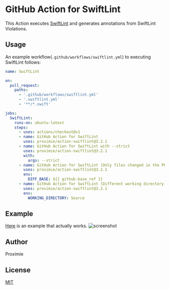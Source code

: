 # GitHub Action for SwiftLint

This Action executes [SwiftLint](https://github.com/realm/SwiftLint) and generates annotations from SwiftLint Violations.

## Usage

An example workflow(`.github/workflows/swiftlint.yml`) to executing SwiftLint follows:

```yaml
name: SwiftLint

on:
  pull_request:
    paths:
      - '.github/workflows/swiftlint.yml'
      - '.swiftlint.yml'
      - '**/*.swift'

jobs:
  SwiftLint:
    runs-on: ubuntu-latest
    steps:
      - uses: actions/checkout@v1
      - name: GitHub Action for SwiftLint
        uses: proximie/action-swiftlint@3.2.1
      - name: GitHub Action for SwiftLint with --strict
        uses: proximie/action-swiftlint@3.2.1
        with:
          args: --strict
      - name: GitHub Action for SwiftLint (Only files changed in the PR)
        uses: proximie/action-swiftlint@3.2.1
        env:
          DIFF_BASE: ${{ github.base_ref }}
      - name: GitHub Action for SwiftLint (Different working directory)
        uses: proximie/action-swiftlint@3.2.1
        env:
          WORKING_DIRECTORY: Source
```

## Example

[Here](https://github.com/proximie/test-action-swiftlint/pull/1/files) is an example that actually works.
![screenshot](screenshot.png)

## Author

Proximie

## License

[MIT](LICENSE)
